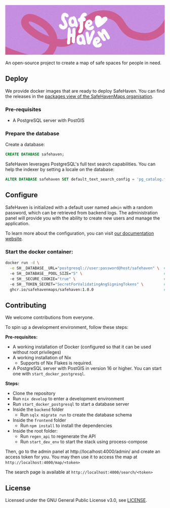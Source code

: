 <p align="center"><img src=".github/assets/banner.webp" alt="SafeHaven Banner"/></p>

An open-source project to create a map of safe spaces for people in need.

## Deploy

We provide docker images that are ready to deploy SafeHaven. You can find the releases in the
[packages view of the SafeHavenMaps organisation](https://github.com/SafeHavenMaps/safehaven/pkgs/container/safehaven).

### Pre-requisites

- A PostgreSQL server with PostGIS

### Prepare the database

Create a database:

```sql
CREATE DATABASE safehaven;
```

SafeHaven leverages PostgreSQL's full text search capabilities. You can help the indexer by setting a locale on the database:

```sql
ALTER DATABASE safehaven SET default_text_search_config = 'pg_catalog.french';
```

## Configure

SafeHaven is initialized with a default user named `admin` with a random password, which can be retrieved from backend logs.
The administration panel will provide you with the ability to create new users and manage the application.

To learn more about the configuration, you can visit [our documentation website](https://docs.safehavenmaps.org).

### Start the docker container:

```bash
docker run -d \
  -e SH__DATABASE__URL="postgresql://user:password@host/safehaven" \  # Set the database path
  -e SH__DATABASE__POOL_SIZE="5" \                                    # Set the number of connections to the database
  -e SH__SECURE_COOKIE="true" \                                       # Activate if you have a reverse proxy with HTTPS.
  -e SH__TOKEN_SECRET="SecretForValidatingAngSigningTokens" \         # Set a secret that will be used to sign sessions
  ghcr.io/safehavenmaps/safehaven:1.0.0                               # Change latest to the latest version, check the releases
```

## Contributing

We welcome contributions from everyone.

To spin up a development environment, follow these steps:

**Pre-requisites:**

- A working installation of Docker (configured so that it can be used without root privileges)
- A working installation of Nix
  - Supports of Nix Flakes is required.
- A PostgreSQL server with PostGIS in version 16 or higher. You can start one with `start_docker_postgresql`.

**Steps:**

- Clone the repository
- Run `nix develop` to enter a development environment
- Run `start_docker_postgresql` to start a database server
- Inside the `backend` folder
  - Run `sqlx migrate run` to create the database schema
- Inside the `frontend` folder
  - Run `npm install` to install the dependencies
- Inside the root folder:
  - Run `regen_api` to regenerate the API
  - Run `start_dev_env` to start the stack using process-compose

Then, go to the admin panel at http://localhost:4000/admin/ and create an access token for you. You may then use it to access the map at `http://localhost:4000/map/<token>`

The search page is available at `http://localhost:4000/search/<token>`

## License

Licensed under the GNU General Public License v3.0, see [LICENSE](LICENSE).
